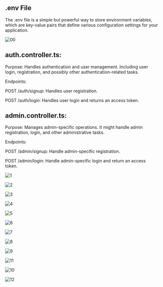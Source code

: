 ## .env File
The .env file is a simple but powerful way to store environment variables, which are key-value pairs that define various configuration settings for your application.

![00](https://github.com/user-attachments/assets/ce3ec5c0-edfa-4a4d-876a-f7e1bb1f75c4)

## auth.controller.ts:
Purpose: Handles authentication and user management. Including user login, registration, and possibly other authentication-related tasks.

Endpoints:

POST /auth/signup: Handles user registration.

POST /auth/login: Handles user login and returns an access token.


## admin.controller.ts:
Purpose: Manages admin-specific operations. It might handle admin registration, login, and other administrative tasks.

Endpoints:

POST /admin/signup: Handle admin-specific registration.

POST /admin/login: Handle admin-specific login and return an access token.


![1](https://github.com/user-attachments/assets/92322a0c-a10a-4da6-b6fe-0617012e6311)

![2](https://github.com/user-attachments/assets/57a6a0a5-94d8-4442-a53a-36ae243426d0)

![3](https://github.com/user-attachments/assets/88b7b789-67be-4b05-81cf-afd67c484225)

![4](https://github.com/user-attachments/assets/5bd14ebe-9630-4a71-a7e1-583451001f77)

![5](https://github.com/user-attachments/assets/96bb8602-21ab-4249-961d-8e699a6bf9da)

![6](https://github.com/user-attachments/assets/3fa67f4c-e92a-434c-802f-aba3a910ff02)

![7](https://github.com/user-attachments/assets/8243f70a-ea10-4901-a61d-fdb8d6ed7087)

![8](https://github.com/user-attachments/assets/982716f6-699d-4147-8c4b-8c6280f6c49e)

![9](https://github.com/user-attachments/assets/0e2a7401-4bb1-4f1a-9ce4-7b7a1d629af4)

![11](https://github.com/user-attachments/assets/50115961-3592-4a14-bc91-71f716eb446a)

![10](https://github.com/user-attachments/assets/3e21df31-dab0-44ec-a99e-da61cad4aaa7)

![12](https://github.com/user-attachments/assets/3f71c1e7-0f48-4d20-b505-c73f6aa82bee)













